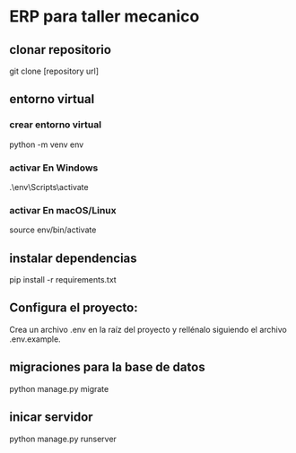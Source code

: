 # ERP para taller mecanico
## clonar repositorio
git clone [repository url]

## entorno virtual
### crear entorno virtual
python -m venv env
### activar En Windows
.\env\Scripts\activate
### activar En macOS/Linux
source env/bin/activate

## instalar dependencias
pip install -r requirements.txt

## Configura el proyecto:
Crea un archivo .env en la raíz del proyecto y rellénalo siguiendo el archivo .env.example.

## migraciones para la base de datos
python manage.py migrate

## inicar servidor
python manage.py runserver